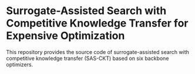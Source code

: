 # Surrogate-Assisted Search with Competitive Knowledge Transfer for Expensive Optimization

This repository provides the source code of surrogate-assisted search with competitive knowledge transfer (SAS-CKT) based on six backbone optimizers.
